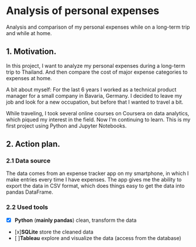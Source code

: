 # **Analysis of personal expenses**
Analysis and comparison of my personal expenses while on a long-term trip and while at home.

## **1. Motivation.**
In this project, I want to analyze my personal expenses during a long-term trip to Thailand. And then compare the cost of major expense categories to expenses at home.

A bit about myself: For the last 6 years I worked as a technical product manager for a small company in Bavaria, Germany. I decided to leave my job and look for a new occupation, but before that I wanted to travel a bit. 

While traveling, I took several online courses on Coursera on data analytics, which piqued my interest in the field. Now I'm continuing to learn. 
This is my first project using Python and Jupyter Notebooks.

## **2. Action plan.**
### **2.1 Data source**
The data comes from an expense tracker app on my smartphone, in which I make entries every time I have expenses.
The app gives me the ability to export the data in CSV format, which does things easy to get the data into pandas DataFrame. 

### **2.2 Used tools**
- [x] **Python** (**mainly pandas**) clean, transform the data
- [x]**SQLite** store the cleaned data
- [ ]**Tableau** explore and visualize the data (access from the database)


